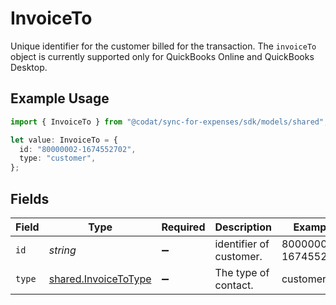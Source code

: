 # InvoiceTo

Unique identifier for the customer billed for the transaction. The `invoiceTo` object is currently supported only for QuickBooks Online and QuickBooks Desktop.

## Example Usage

```typescript
import { InvoiceTo } from "@codat/sync-for-expenses/sdk/models/shared";

let value: InvoiceTo = {
  id: "80000002-1674552702",
  type: "customer",
};
```

## Fields

| Field                                                               | Type                                                                | Required                                                            | Description                                                         | Example                                                             |
| ------------------------------------------------------------------- | ------------------------------------------------------------------- | ------------------------------------------------------------------- | ------------------------------------------------------------------- | ------------------------------------------------------------------- |
| `id`                                                                | *string*                                                            | :heavy_minus_sign:                                                  | identifier of customer.                                             | 80000002-1674552702                                                 |
| `type`                                                              | [shared.InvoiceToType](../../../sdk/models/shared/invoicetotype.md) | :heavy_minus_sign:                                                  | The type of contact.                                                | customer                                                            |